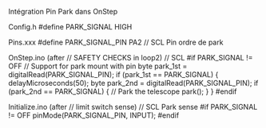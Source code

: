 Intégration Pin Park dans OnStep

Config.h
#define PARK_SIGNAL                  HIGH

Pins.xxx
#define PARK_SIGNAL_PIN      PA2     // SCL Pin ordre de park

OnStep.ino (after     // SAFETY CHECKS in loop2)
// SCL
#if PARK_SIGNAL != OFF
  // Support for park mount with pin
  byte park_1st = digitalRead(PARK_SIGNAL_PIN);
  if (park_1st == PARK_SIGNAL) {
    delayMicroseconds(50);
    byte park_2nd = digitalRead(PARK_SIGNAL_PIN);
    if (park_2nd == PARK_SIGNAL) {
      // Park the telescope
      park();
    }
  }
#endif

Initialize.ino (after   // limit switch sense)
  // SCL Park sense
#if PARK_SIGNAL != OFF
  pinMode(PARK_SIGNAL_PIN, INPUT);
#endif
